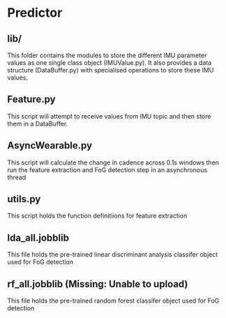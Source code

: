 # Predictor

## lib/
This folder contains the modules to store the different IMU parameter values as one single class object (IMUValue.py). It also provides a data structure (DataBuffer.py) with specialised operations to store these IMU values.

## Feature.py
This script will attempt to receive values from IMU topic and then store them in a DataBuffer. 

## AsyncWearable.py
This script will calculate the change in cadence across 0.1s windows then run the feature extraction and FoG detection step in an asynchronous thread

## utils.py
This script holds the function definitiions for feature extraction

## lda_all.jobblib
This file holds the pre-trained linear discriminant analysis classifer object used for FoG detection

## rf_all.jobblib (Missing: Unable to upload) 
This file holds the pre-trained random forest classifer object used for FoG detection
